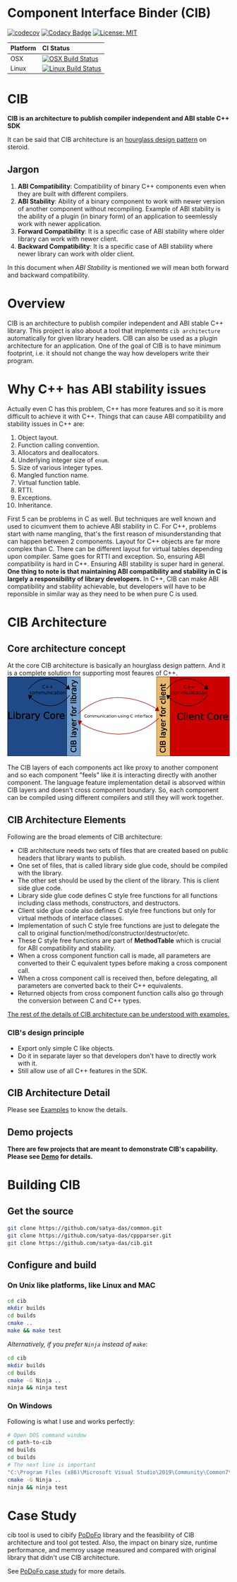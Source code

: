 Component Interface Binder (CIB)
================================

[![codecov](https://codecov.io/gh/satya-das/cib/branch/master/graph/badge.svg)](https://codecov.io/gh/satya-das/cib)
[![Codacy Badge](https://app.codacy.com/project/badge/Grade/6170f28d64a1435098c91ac9610def4e)](https://www.codacy.com/gh/satya-das/cib/dashboard?utm_source=github.com&amp;utm_medium=referral&amp;utm_content=satya-das/cib&amp;utm_campaign=Badge_Grade)
[![License: MIT](https://img.shields.io/badge/License-MIT-yellow.svg)](https://opensource.org/licenses/MIT)

| Platform | CI Status                                                                                                                                  |
| -------- | :----------------------------------------------------------------------------------------------------------------------------------------- |
| OSX      | [![OSX Build Status](https://travis-ci.com/satya-das/cib.svg?branch=master&env=BADGE=osx)](https://travis-ci.com/github/satya-das/cib)     |
| Linux    | [![Linux Build Status](https://travis-ci.com/satya-das/cib.svg?branch=master&env=BADGE=linux)](https://travis-ci.com/github/satya-das/cib) |

# CIB

**CIB is an architecture to publish compiler independent and ABI stable C++ SDK**

It can be said that CIB architecture is an [hourglass design pattern](https://www.slideshare.net/StefanusDuToit/cpp-con-2014-hourglass-interfaces-for-c-apis) on steroid.

## Jargon
1. **ABI Compatibility**: Compatibility of binary C++ components even when they are built with different compilers.
2. **ABI Stability**: Ability of a binary component to work with newer version of another component without recompiling. Example of ABI stability is the ability of a plugin (in binary form) of an application to seemlessly work with newer application.
3. **Forward Compatibility**: It is a specific case of ABI stability where older library can work with newer client.
4. **Backward Compatibility**: It is a specific case of ABI stability where newer library can work with older client.

In this document when _ABI Stability_ is mentioned we will mean both forward and backward compatibility.

# Overview
CIB is an architecture to publish compiler independent and ABI stable C++ library.
This project is also about a tool that implements `cib architecture` automatically for given library headers.
CIB can also be used as a plugin architecture for an application.
One of the goal of CIB is to have minimum footprint, i.e. it should not change the way how developers write their program.

# Why C++ has ABI stability issues
Actually even C has this problem, C++ has more features and so it is more difficult to achieve it with C++.
Things that can cause ABI compatibility and stability issues in C++ are:
1. Object layout.
2. Function calling convention.
3. Allocators and deallocators.
4. Underlying integer size of `enum`.
5. Size of various integer types.
6. Mangled function name.
7. Virtual function table.
8. RTTI.
9. Exceptions.
10. Inheritance.

First 5 can be problems in C as well. But techniques are well known and used to cicumvent them to achieve ABI stability in C.
For C++, problems start with name mangling, that's the first reason of misunderstanding that can happen between 2 components. Layout for C++ objects are far more complex than C. There can be different layout for virtual tables depending upon compiler. Same goes for RTTI and exception. So, ensuring ABI compatibility is hard in C++. Ensuring ABI stability is super hard in general.
**One thing to note is that maintaining ABI compatibility and stability in C is largely a responsibility of library developers.** In C++, CIB can make ABI compatibility and stability achievable, but developers will have to be reponsible in similar way as they need to be when pure C is used.

# CIB Architecture

## Core architecture concept
At the core CIB architecture is basically an hourglass design pattern. And it is a complete solution for supporting most feaures of C++.
![Integration architecture produced by CIB](img/cib_design.png "Integration architecture produced by CIB")

The CIB layers of each components act like proxy to another component and so each component "feels" like it is interacting directly with another component. The language feature implementation detail is absorved within CIB layers and doesn't cross component boundary. So, each component can be compiled using different compilers and still they will work together.

## CIB Architecture Elements

 Following are the broad elements of CIB architecture:

- CIB architecture needs two sets of files that are created based on public headers that library wants to publish.
- One set of files, that is called library side glue code, should be compiled with the library.
- The other set should be used by the client of the library. This is client side glue code.
- Library side glue code defines C style free functions for all functions including class methods, constructors, and destructors.
- Client side glue code also defines C style free functions but only for virtual methods of interface classes.
- Implementation of such C style free functions are just to delegate the call to original function/method/constructor/destructor/etc.
- These C style free functions are part of **MethodTable** which is crucial for ABI compatibility and stability.
- When a cross component function call is made, all parameters are converted to their C equivalent types before making a cross component call.
- When a cross component call is received then, before delegating, all parameters are converted back to their C++ equivalents.
- Returned objects from cross component function calls also go through the conversion between C and C++ types.

[The rest of the details of CIB architecture can be understood with examples.](examples)

### CIB's design principle
  - Export only simple C like objects.
  - Do it in separate layer so that developers don't have to directly work with it.
  - Still allow use of all C++ features in the SDK.

## CIB Architecture Detail
Please see [Examples](examples) to know the details.

## Demo projects
**There are few projects that are meant to demonstrate CIB's capability. Please see [Demo](demo) for details.**

# Building CIB
## Get the source

```sh
git clone https://github.com/satya-das/common.git
git clone https://github.com/satya-das/cppparser.git
git clone https://github.com/satya-das/cib.git
```

## Configure and build

### On Unix like platforms, like Linux and MAC

```sh
cd cib
mkdir builds
cd builds
cmake ..
make && make test
```

*Alternatively, if you prefer `Ninja` instead of `make`*:

```sh
cd cib
mkdir builds
cd builds
cmake -G Ninja ..
ninja && ninja test
```
### On Windows

Following is what I use and works perfectly:

```sh
# Open DOS command window
cd path-to-cib
md builds
cd builds
# The next line is important
"C:\Program Files (x86)\Microsoft Visual Studio\2019\Community\Common7\Tools\VsDevCmd.bat"
cmake -G Ninja ..
ninja && ninja test
```

# Case Study

cib tool is used to cibify [PoDoFo](http://podofo.sourceforge.net) library and the feasibility of CIB architecture and tool got tested.
Also, the impact on binary size, runtime performance, and memroy usage measured and compared with original library that didn't use CIB architecture.

See [PoDoFo case study](case-studies/PoDoFo/podofo/cibification) for more details.

